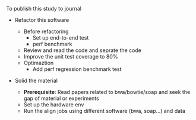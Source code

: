 To publish this study to journal

- Refactor this software
  - Before refactoring
    - Set up end-to-end test
    - perf benchmark
  - Review and read the code and seprate the code
  - Improve the unit test coverage to 80%
  - Optimaztion
    - Add perf regression benchmark test

- Solid the material
  - **Prerequisite**: Read papers related to bwa/bowtie/soap and seek the gap of material or experiments
  - Set up the hardware env
  - Run the align jobs using different software (bwa, soap...) and data